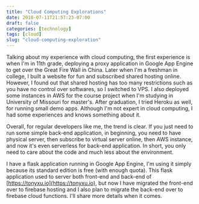 ```yaml
---
title: "Cloud Computing Explorations"
date: 2018-07-11T21:57:23-07:00
draft: false
categories: [technology]
tags: [cloud]
slug: "cloud-computing-exploration"
---
```


Talking about my experience with cloud computing, the first experience is when I'm in 11th grade, deploying a proxy application in Google App Engine to get over the Great Fire Wall in China. Later when I'm a freshman in college, I built a website for fun and subscribed shared hosting online. However, I found out that shared hosting has too many restrictions such as you have no control over softwares, so I switched to VPS. I also deployed some instances in AWS for the course project when I'm studying in University of Missouri for master's. After graduation, I tried Heroku as well, for running small demo apps. Although I'm not expert in cloud computing, I had some experiences and knows something about it.

<!--more-->

Overall, for regular developers like me, the trend is clear. If you just need to run some simple back-end application, in beginning, you need to have physical server, then subscribe to virtual server online, then AWS instance, and now it's even serverless for back-end application. In short, you only need to care about the code and much less about the environment.

I have a flask application running in Google App Engine, I'm using it simply because its standard edition is free (with enough quota). This flask application used to server both front-end and back-end of [https://tonyxu.io](https://tonyxu.io), but now I have migrated the front-end over to firebase hosting and I also plan to migrate the back-end over to firebase cloud functions. I'll share more details when it comes.